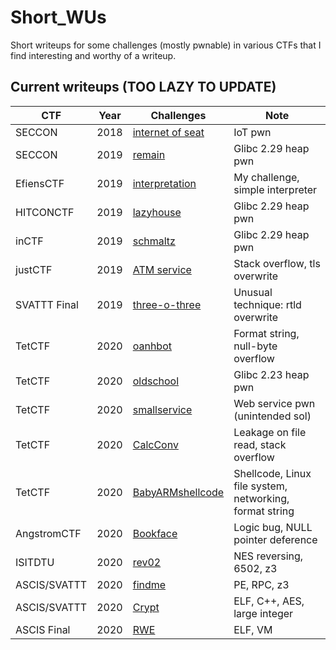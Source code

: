 # Short_WUs

Short writeups for some challenges (mostly pwnable) in various CTFs that I find interesting and worthy of a writeup.

## Current writeups (TOO LAZY TO UPDATE)
| **CTF**      | **Year** | **Challenges**                                                                                                    | **Note**                                                |
|--------------|----------|-------------------------------------------------------------------------------------------------------------------|---------------------------------------------------------|     
| SECCON       | 2018     | [internet of seat](https://github.com/LKMDang/Short-CTF-Writeups/tree/master/seccon2018_internet_of_seat)         | IoT pwn                                                 |
| SECCON       | 2019     | [remain](https://github.com/LKMDang/Short-CTF-Writeups/tree/master/seccon2019_remain)                             | Glibc 2.29 heap pwn                                     |
| EfiensCTF    | 2019     | [interpretation](https://github.com/LKMDang/Short-CTF-Writeups/tree/master/efiensctf2019r2_interpretation)        | My challenge, simple interpreter                        |
| HITCONCTF    | 2019     | [lazyhouse](https://github.com/LKMDang/Short-CTF-Writeups/tree/master/hitconctf2019_lazyhouse)                    | Glibc 2.29 heap pwn                                     |
| inCTF        | 2019     | [schmaltz](https://github.com/LKMDang/Short-CTF-Writeups/tree/master/inctf2019_schmaltz)                          | Glibc 2.29 heap pwn                                     |
| justCTF      | 2019     | [ATM service](https://github.com/LKMDang/Short-CTF-Writeups/tree/master/justctf2019_atm_service)                  | Stack overflow, tls overwrite                           |
| SVATTT Final | 2019     | [three-o-three](https://github.com/LKMDang/Short-CTF-Writeups/tree/master/svattt2019final_three_o_three)          | Unusual technique: rtld overwrite                       |
| TetCTF       | 2020     | [oanhbot](https://github.com/LKMDang/Short-CTF-Writeups/tree/master/tetctf2020_all_pwn/oanhbot)                   | Format string, null-byte overflow                       |
| TetCTF       | 2020     | [oldschool](https://github.com/LKMDang/Short-CTF-Writeups/tree/master/tetctf2020_all_pwn/oldschool)               | Glibc 2.23 heap pwn                                     |
| TetCTF       | 2020     | [smallservice](https://github.com/LKMDang/Short-CTF-Writeups/tree/master/tetctf2020_all_pwn/smallservice)         | Web service pwn (unintended sol)                        |
| TetCTF       | 2020     | [CalcConv](https://github.com/LKMDang/Short-CTF-Writeups/tree/master/tetctf2020_all_pwn/calcconv)                 | Leakage on file read, stack overflow                    |
| TetCTF       | 2020     | [BabyARMshellcode](https://github.com/LKMDang/Short-CTF-Writeups/tree/master/tetctf2020_all_pwn/babyarmshellcode) | Shellcode, Linux file system, networking, format string |
| AngstromCTF  | 2020     | [Bookface](https://github.com/LKMDang/Short-CTF-Writeups/tree/master/angstromctf2020_bookface)                    | Logic bug, NULL pointer deference                       |
| ISITDTU      | 2020     | [rev02](https://github.com/LKMDang/Short-CTF-Writeups/tree/master/isitdtuctf2020_rev02)                           | NES reversing, 6502, z3                                 |
| ASCIS/SVATTT | 2020     | [findme](https://github.com/LKMDang/Short-CTF-Writeups/tree/master/ascis2020_re/findme)                           | PE, RPC, z3                                             |
| ASCIS/SVATTT | 2020     | [Crypt](https://github.com/LKMDang/Short-CTF-Writeups/tree/master/ascis2020_re/Crypt)                             | ELF, C++, AES, large integer                           |
| ASCIS Final  | 2020     | [RWE](https://github.com/LKMDang/Short-CTF-Writeups/tree/master/ascis2020final_RWE)                               | ELF, VM                                                 |
